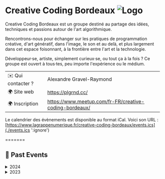 # Creative Coding Bordeaux ![Logo](./logo-creative-coding-bdx.png ':size=100')
Creative Coding Bordeaux est un groupe destiné au partage des idées, techniques et passions autour de l'art algorithmique.

Rencontrons-nous pour échanger sur les pratiques de programmation créative, d'art génératif, dans l'image, le son et au delà, et plus largement dans cet espace foisonnant, à la frontière entre l'art et la technologie.

Développeur·se, artiste, simplement curieux·se, ou tout ça à la fois ? Ce groupe est ouvert à tous·tes, peu importe l'expérience ou le médium.

|                                |     |
| ------------------------------ | --- |
| ✉️ Qui contacter ?              | Alexandre Gravel-Raymond |
| 🌍 Site web                    | https://plgrnd.cc/ |
| 🌍 Inscription                   | https://www.meetup.com/fr-FR/creative-coding-bordeaux/ |

Le calendrier des évènements est disponible au format iCal.
Voici son URL : [https://www.lagrappenumerique.fr/creative-coding-bordeaux/events.ics](./events.ics ':ignore')

<!-- EVENTS:START -->
=======
## 📆 Past Events

<details>
<summary>2024</summary>

| Date | Event | Location | Link |
|------|--------|----------|------|
| Jeudi 24 octobre 2024 à 19:00 | Atelier livecoding audiovisuel | 20 Rue Saint-François, Bordeaux | https://www.meetup.com/creative-coding-bordeaux/events/303995439/ |
| Jeudi 12 septembre 2024 à 18:30 | Playground #4 - Creative Coding | 20 Rue Saint-François, Bordeaux | https://www.meetup.com/creative-coding-bordeaux/events/302826374/ |
| Jeudi 20 juin 2024 à 19:00 | Atelier livecoding sonore | 20 Rue Saint-François, Bordeaux | https://www.meetup.com/creative-coding-bordeaux/events/301525559/ |
| Jeudi 29 février 2024 à 18:30 | Playground #3 - Creative Coding | 20 Rue Saint-François, Bordeaux | https://www.meetup.com/creative-coding-bordeaux/events/299114631/ |
</details>

<details>
<summary>2023</summary>

| Date | Event | Location | Link |
|------|--------|----------|------|
| Jeudi 30 novembre 2023 à 18:30 | Playground #2 - Creative Coding | 44 Rue Barreyre, Bordeaux | https://www.meetup.com/creative-coding-bordeaux/events/297313242/ |
| Jeudi 14 septembre 2023 à 18:30 | Playground #1 - Creative Coding | 20 Rue Saint-François, Bordeaux | https://www.meetup.com/creative-coding-bordeaux/events/295328666/ |
</details>
<!-- EVENTS:END -->

